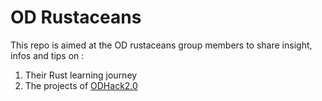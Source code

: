 # OD Rustaceans
This repo is aimed at the OD rustaceans group members to share insight, infos and tips on :

1. Their Rust learning journey
2. The projects of [ODHack2.0 ](https://blog.onlydust.com/odhack-2-0/)
